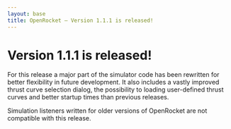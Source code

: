 ```yaml
---
layout: base
title: OpenRocket — Version 1.1.1 is released!
---
```


# Version 1.1.1 is released!

For this release a major part of the simulator code has been rewritten for better flexibility in future development. It also includes a vastly improved thrust curve selection dialog, the possibility to loading user-defined thrust curves and better startup times than previous releases.

Simulation listeners written for older versions of OpenRocket are not compatible with this release.
